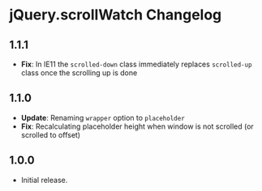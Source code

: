 # jQuery.scrollWatch Changelog

## 1.1.1

* **Fix**: In IE11 the `scrolled-down` class immediately replaces `scrolled-up` class once the scrolling up is done


## 1.1.0

* **Update**: Renaming `wrapper` option to `placeholder`
* **Fix**: Recalculating placeholder height when window is not scrolled (or scrolled to offset)


## 1.0.0

* Initial release.
